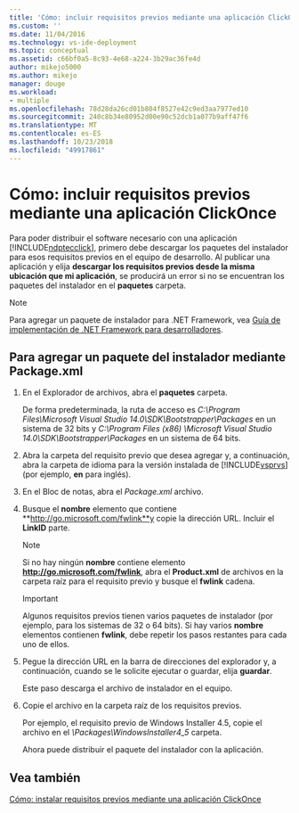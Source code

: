 ```yaml
---
title: 'Cómo: incluir requisitos previos mediante una aplicación ClickOnce | Microsoft Docs'
ms.custom: ''
ms.date: 11/04/2016
ms.technology: vs-ide-deployment
ms.topic: conceptual
ms.assetid: c66bf0a5-8c93-4e68-a224-3b29ac36fe4d
author: mikejo5000
ms.author: mikejo
manager: douge
ms.workload:
- multiple
ms.openlocfilehash: 78d28da26cd01b804f8527e42c9ed3aa7977ed10
ms.sourcegitcommit: 240c8b34e80952d00e90c52dcb1a077b9aff47f6
ms.translationtype: MT
ms.contentlocale: es-ES
ms.lasthandoff: 10/23/2018
ms.locfileid: "49917861"
---
```

# <a name="how-to-include-prerequisites-with-a-clickonce-application"></a>Cómo: incluir requisitos previos mediante una aplicación ClickOnce
Para poder distribuir el software necesario con una aplicación [!INCLUDE[ndptecclick](../deployment/includes/ndptecclick_md.md)], primero debe descargar los paquetes del instalador para esos requisitos previos en el equipo de desarrollo. Al publicar una aplicación y elija **descargar los requisitos previos desde la misma ubicación que mi aplicación**, se producirá un error si no se encuentran los paquetes del instalador en el **paquetes** carpeta.  
  
> [!NOTE]
>  Para agregar un paquete de instalador para .NET Framework, vea [Guía de implementación de .NET Framework para desarrolladores](/dotnet/framework/deployment/deployment-guide-for-developers).  
  
##  <a name="Package"></a> Para agregar un paquete del instalador mediante Package.xml  
  
1. En el Explorador de archivos, abra el **paquetes** carpeta.  
  
    De forma predeterminada, la ruta de acceso es *C:\Program Files\Microsoft Visual Studio 14.0\SDK\Bootstrapper\Packages* en un sistema de 32 bits y *C:\Program Files (x86) \Microsoft Visual Studio 14.0\SDK\Bootstrapper\Packages* en un sistema de 64 bits.  
  
2. Abra la carpeta del requisito previo que desea agregar y, a continuación, abra la carpeta de idioma para la versión instalada de [!INCLUDE[vsprvs](../code-quality/includes/vsprvs_md.md)] (por ejemplo, **en** para inglés).  
  
3. En el Bloc de notas, abra el *Package.xml* archivo.  
  
4. Busque el **nombre** elemento que contiene **http://go.microsoft.com/fwlink**y copie la dirección URL. Incluir el **LinkID** parte.  
  
   > [!NOTE]
   >  Si no hay ningún **nombre** contiene elemento **http://go.microsoft.com/fwlink**, abra el **Product.xml** de archivos en la carpeta raíz para el requisito previo y busque el **fwlink** cadena.  
  
   > [!IMPORTANT]
   >  Algunos requisitos previos tienen varios paquetes de instalador (por ejemplo, para los sistemas de 32 o 64 bits). Si hay varios **nombre** elementos contienen **fwlink**, debe repetir los pasos restantes para cada uno de ellos.  
  
5. Pegue la dirección URL en la barra de direcciones del explorador y, a continuación, cuando se le solicite ejecutar o guardar, elija **guardar**.  
  
    Este paso descarga el archivo de instalador en el equipo.  
  
6. Copie el archivo en la carpeta raíz de los requisitos previos.  
  
    Por ejemplo, el requisito previo de Windows Installer 4.5, copie el archivo en el *\Packages\WindowsInstaller4_5* carpeta.  
  
    Ahora puede distribuir el paquete del instalador con la aplicación.  
  
## <a name="see-also"></a>Vea también  
 [Cómo: instalar requisitos previos mediante una aplicación ClickOnce](../deployment/how-to-install-prerequisites-with-a-clickonce-application.md)